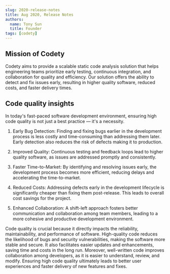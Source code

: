 ```yaml
---
slug: 2020-release-notes
title: Aug 2020, Release Notes
authors:
  name: Tony Sun
  title: Founder
tags: [codety]
---
```


## Mission of Codety

Codety aims to provide a scalable static code analysis solution that helps engineering teams prioritize early testing, continuous integration, and collaboration for quality and efficiency. Our solution offers the ability to detect and fix issues early, resulting in higher quality software, reduced costs, and faster delivery times.

## Code quality insights

In today's fast-paced software development environment, ensuring high code quality is not just a best practice — it's a necessity.

1. Early Bug Detection: Finding and fixing bugs earlier in the development process is less costly and time-consuming than addressing them later. Early detection also reduces the risk of defects making it to production.


2. Improved Quality: Continuous testing and feedback loops lead to higher quality software, as issues are addressed promptly and consistently.


3. Faster Time-to-Market: By identifying and resolving issues early, the development process becomes more efficient, reducing delays and accelerating the time-to-market.


4. Reduced Costs: Addressing defects early in the development lifecycle is significantly cheaper than fixing them post-release. This leads to overall cost savings for the project.


5. Enhanced Collaboration: A shift-left approach fosters better communication and collaboration among team members, leading to a more cohesive and productive development environment.


Code quality is crucial because it directly impacts the reliability, maintainability, and performance of software. High-quality code reduces the likelihood of bugs and security vulnerabilities, making the software more stable and secure. It also facilitates easier updates and enhancements, saving time and costs in the long run. Moreover, well-written code improves collaboration among developers, as it is easier to understand, review, and modify. Ensuring high code quality ultimately leads to better user experiences and faster delivery of new features and fixes.